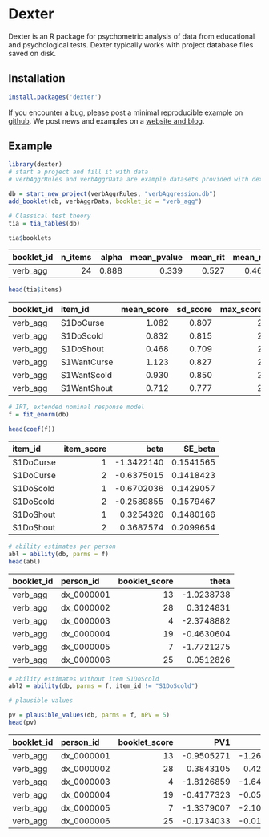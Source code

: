<!-- README.md is generated from README.Rmd. Please edit that file -->

Dexter
======

Dexter is an R package for psychometric analysis of data from
educational and psychological tests. Dexter typically works with project
database files saved on disk.

Installation
------------

``` r
install.packages('dexter')
```

If you encounter a bug, please post a minimal reproducible example on
[github](https://github.com/dexter-psychometrics/dexter/issues). We post
news and examples on a [website and
blog](https://dexter-psychometrics.github.io/dexter).

Example
-------

``` r
library(dexter)
# start a project and fill it with data
# verbAggrRules and verbAggrData are example datasets provided with dexter

db = start_new_project(verbAggrRules, "verbAggression.db")
add_booklet(db, verbAggrData, booklet_id = "verb_agg")

# Classical test theory
tia = tia_tables(db)

tia$booklets
```

<table>
<colgroup>
<col style="width: 13%" />
<col style="width: 9%" />
<col style="width: 7%" />
<col style="width: 14%" />
<col style="width: 10%" />
<col style="width: 10%" />
<col style="width: 21%" />
<col style="width: 12%" />
</colgroup>
<thead>
<tr class="header">
<th style="text-align: left;">booklet_id</th>
<th style="text-align: right;">n_items</th>
<th style="text-align: right;">alpha</th>
<th style="text-align: right;">mean_pvalue</th>
<th style="text-align: right;">mean_rit</th>
<th style="text-align: right;">mean_rir</th>
<th style="text-align: right;">max_booklet_score</th>
<th style="text-align: right;">n_persons</th>
</tr>
</thead>
<tbody>
<tr class="odd">
<td style="text-align: left;">verb_agg</td>
<td style="text-align: right;">24</td>
<td style="text-align: right;">0.888</td>
<td style="text-align: right;">0.339</td>
<td style="text-align: right;">0.527</td>
<td style="text-align: right;">0.468</td>
<td style="text-align: right;">48</td>
<td style="text-align: right;">316</td>
</tr>
</tbody>
</table>

``` r
head(tia$items)
```

| booklet\_id | item\_id    |  mean\_score|  sd\_score|  max\_score|  pvalue|    rit|    rir|  n\_persons|
|:------------|:------------|------------:|----------:|-----------:|-------:|------:|------:|-----------:|
| verb\_agg   | S1DoCurse   |        1.082|      0.807|           2|   0.541|  0.582|  0.519|         316|
| verb\_agg   | S1DoScold   |        0.832|      0.815|           2|   0.416|  0.651|  0.596|         316|
| verb\_agg   | S1DoShout   |        0.468|      0.709|           2|   0.234|  0.520|  0.460|         316|
| verb\_agg   | S1WantCurse |        1.123|      0.827|           2|   0.562|  0.537|  0.468|         316|
| verb\_agg   | S1WantScold |        0.930|      0.850|           2|   0.465|  0.593|  0.528|         316|
| verb\_agg   | S1WantShout |        0.712|      0.777|           2|   0.356|  0.529|  0.464|         316|

``` r
# IRT, extended nominal response model
f = fit_enorm(db)

head(coef(f))
```

| item\_id  |  item\_score|        beta|   SE\_beta|
|:----------|------------:|-----------:|----------:|
| S1DoCurse |            1|  -1.3422140|  0.1541565|
| S1DoCurse |            2|  -0.6375015|  0.1418423|
| S1DoScold |            1|  -0.6702036|  0.1429057|
| S1DoScold |            2|  -0.2589855|  0.1579467|
| S1DoShout |            1|   0.3254326|  0.1480166|
| S1DoShout |            2|   0.3687574|  0.2099654|

``` r
# ability estimates per person
abl = ability(db, parms = f)
head(abl)
```

| booklet\_id | person\_id  |  booklet\_score|       theta|
|:------------|:------------|---------------:|-----------:|
| verb\_agg   | dx\_0000001 |              13|  -1.0238738|
| verb\_agg   | dx\_0000002 |              28|   0.3124831|
| verb\_agg   | dx\_0000003 |               4|  -2.3748882|
| verb\_agg   | dx\_0000004 |              19|  -0.4630604|
| verb\_agg   | dx\_0000005 |               7|  -1.7721275|
| verb\_agg   | dx\_0000006 |              25|   0.0512826|

``` r
# ability estimates without item S1DoScold
abl2 = ability(db, parms = f, item_id != "S1DoScold")

# plausible values

pv = plausible_values(db, parms = f, nPV = 5)
head(pv)
```

| booklet\_id | person\_id  |  booklet\_score|         PV1|         PV2|         PV3|         PV4|         PV5|
|:------------|:------------|---------------:|-----------:|-----------:|-----------:|-----------:|-----------:|
| verb\_agg   | dx\_0000001 |              13|  -0.9505271|  -1.2622800|  -1.3092606|  -0.9385121|  -1.0107025|
| verb\_agg   | dx\_0000002 |              28|   0.3843105|   0.4266506|  -0.2573231|   0.4172153|   0.2274623|
| verb\_agg   | dx\_0000003 |               4|  -1.8126859|  -1.6491577|  -2.2782751|  -1.6018220|  -1.8556320|
| verb\_agg   | dx\_0000004 |              19|  -0.4177323|  -0.0513622|  -0.1707532|   0.2492121|  -0.5798864|
| verb\_agg   | dx\_0000005 |               7|  -1.3379007|  -2.1090646|  -1.3493621|  -1.8811472|  -1.3996091|
| verb\_agg   | dx\_0000006 |              25|  -0.1734033|  -0.0129172|  -0.0249781|  -0.0833049|  -0.3722655|
